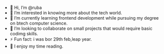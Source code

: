 - 👋 Hi, I’m @ruba
- 👀 I’m interested in knowing more about the tech world.
- 🌱 I’m currently learning frontend development while pursuing my degree on btech computer science.
- 💞️ I’m looking to collaborate on small projects that would require basic codimg skills.
- ⚡ Fun fact: i was bor 29th feb,leap year.
- 📔 I enjoy my time reading.

<!---
rubaummer/rubaummer is a ✨ special ✨ repository because its `README.md` (this file) appears on your GitHub profile.
You can click the Preview link to take a look at your changes.
--->
